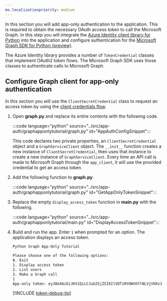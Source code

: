 ```yaml
---
ms.localizationpriority: medium
---
```


<!-- markdownlint-disable MD041 -->

In this section you will add app-only authentication to the application. This is required to obtain the necessary OAuth access token to call the Microsoft Graph. In this step you will integrate the [Azure Identity client library for Python](https://github.com/Azure/azure-sdk-for-python/tree/main/sdk/identity/azure-identity) into the application and configure authentication for the [Microsoft Graph SDK for Python (preview)](https://github.com/microsoftgraph/msgraph-sdk-python).

The Azure Identity library provides a number of `TokenCredential` classes that implement OAuth2 token flows. The Microsoft Graph SDK uses those classes to authenticate calls to Microsoft Graph.

## Configure Graph client for app-only authentication

In this section you will use the `ClientSecretCredential` class to request an access token by using the [client credentials flow](/azure/active-directory/develop/v2-oauth2-client-creds-grant-flow).

1. Open **graph.py** and replace its entire contents with the following code.

    :::code language="python" source="../src/app-auth/graphapponlytutorial/graph.py" id="AppAuthConfigSnippet":::

    This code declares two private properties, an `ClientSecretCredential` object and a `GraphServiceClient` object. The `__init__` function creates a new instance of `ClientSecretCredential`, then uses that instance to create a new instance of `GraphServiceClient`. Every time an API call is made to Microsoft Graph through the `app_client`, it will use the provided credential to get an access token.

1. Add the following function to **graph.py**.

    :::code language="python" source="../src/app-auth/graphapponlytutorial/graph.py" id="GetAppOnlyTokenSnippet":::

1. Replace the empty `display_access_token` function in **main.py** with the following.

    :::code language="python" source="../src/app-auth/graphapponlytutorial/main.py" id="DisplayAccessTokenSnippet":::

1. Build and run the app. Enter `1` when prompted for an option. The application displays an access token.

    ```bash
    Python Graph App-Only Tutorial

    Please choose one of the following options:
    0. Exit
    1. Display access token
    2. List users
    3. Make a Graph call
    1
    App-only token: eyJ0eXAiOiJKV1QiLCJub25jZSI6IlVDTzRYOWtKYlNLVjVkRzJGenJqd2xvVUcwWS...
    ```

    [!INCLUDE [token-debug-tip](../../shared/app-token-debug-tip.md)]
